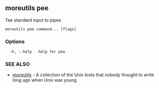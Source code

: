 ## moreutils pee

Tee standard input to pipes

```
moreutils pee command... [flags]
```

### Options

```
  -h, --help   help for pee
```

### SEE ALSO

* [moreutils](moreutils.md)	 - A collection of the Unix tools that nobody thought to write long ago when Unix was young

